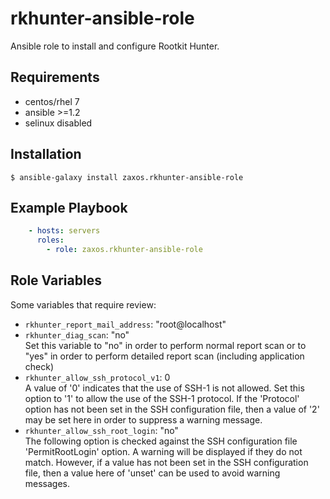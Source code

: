 
rkhunter-ansible-role
==================

Ansible role to install and configure Rootkit Hunter.

Requirements
------------
* centos/rhel 7  
* ansible >=1.2
* selinux disabled

Installation
------------
```
$ ansible-galaxy install zaxos.rkhunter-ansible-role
```

Example Playbook
----------------
```yaml
    - hosts: servers
      roles:
        - role: zaxos.rkhunter-ansible-role
```

Role Variables
--------------
Some variables that require review:
- `rkhunter_report_mail_address`: "root@localhost"   
- `rkhunter_diag_scan`: "no"   
Set this variable to "no" in order to perform normal report scan or to "yes" in order to perform detailed report scan (including application check)
- `rkhunter_allow_ssh_protocol_v1`: 0   
A value of '0' indicates that the use of SSH-1 is not allowed. Set this option to '1' to allow the use of the SSH-1 protocol. If the 'Protocol' option has not been set in the SSH configuration file, then a value of '2' may be set here in order to suppress a warning message.
- `rkhunter_allow_ssh_root_login`: "no"   
The following option is checked against the SSH configuration file 'PermitRootLogin' option. A warning will be displayed if they do not match. However, if a value has not been set in the SSH configuration file, then a value here of 'unset' can be used to avoid warning messages.
